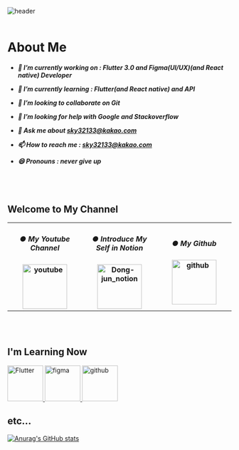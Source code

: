 
![header](https://capsule-render.vercel.app/api?type=Cylinder&color=auto&height=150&section=header&text=@fossil___95&fontSize=90&fontcolor=auto&animation=twinkling)
<br>
<br>
<h1 align="left">About Me</h1>
<h5>

- 🔭 I’m currently working on : Flutter 3.0 and Figma(UI/UX)(and React native) Developer

- 🌱 I’m currently learning : Flutter(and React native) and API 

- 👯 I’m looking to collaborate on Git

- 🤔 I’m looking for help with Google and Stackoverflow

- 💬 Ask me about sky32133@kakao.com

- 📫 How to reach me : sky32133@kakao.com

- 😄 Pronouns : never give up

</h5>
<br>
<br>


<h2 align="left">Welcome to My Channel</h2>
<!-- 
_blank : 새창에서 열기 
nooperner, noreferrer : 보안
href : 넘어갈 url 주소
src : 이미지 주소
alt : 이미지 전송 실패시 사용할 텍스트 내용
-->
    
<table>
 <tr align="center" height = "150">
  <th width = 340>
   
<h5>● My Youtube Channel</h5>

<a href = "https://www.youtube.com/channel/UCLsK9Zy_W62bs09pPCjFWYw" target = "_blank_" rel ="noopener noreferrer" >
 <img src="https://cdn.icon-icons.com/icons2/2699/PNG/512/youtube_logo_icon_167938.png" alt="youtube" width = auto height = "100" vertical-align: middle; /> </a>
   
</th>
<th width = 340>
<h5>● Introduce My Self in Notion</h5>

<a target="_blank" href="https://grape-tumbleweed-a41.notion.site/62bfad4432634fe3bb7edfadfc6055d0" rel="noopener noreferrer" >
 <img src="https://img1.daumcdn.net/thumb/R800x0/?scode=mtistory2&fname=https%3A%2F%2Fblog.kakaocdn.net%2Fdn%2Fb8KTEj%2Fbtrn83lyP6L%2FTIxBbjy6ym4i61EF0N4j3K%2Fimg.jpg" alt="Dong-jun_notion" width=auto height="100" /> </a>

</th>
<th width = 340>
 
<h5>● My Github</h5>

<a href = "https://github.com/LeeHwaSeok" target = "_blank_" rel ="noopener noreferrer" >
 <img src="https://upload.wikimedia.org/wikipedia/commons/9/91/Octicons-mark-github.svg" alt="github" width = auto height = "100" vertical-align: middle; /> </a>

  </th>
 </tr>
</table>
 
<br>
<br>

<h2 align="left">I'm Learning Now</h2>

<a href = "https://grape-tumbleweed-a41.notion.site/Flutter3-0-Flut-lab-Flutter-flow-842f9a988bf7406a82947a9ca10f2b69" target = "_blank_" rel ="noopener noreferrer" >
 <img src="https://www.svgrepo.com/show/353751/flutter.svg" alt="Flutter" width = auto height = "80" vertical-align: middle; /> </a>
<a href = "https://grape-tumbleweed-a41.notion.site/Figma-a4252962e2fd4544a681a056a8605766" target = "_blank_" rel ="noopener noreferrer" >
 <img src="https://upload.wikimedia.org/wikipedia/commons/3/33/Figma-logo.svg" alt="figma" width = auto height = "80" vertical-align: middle; /> </a>
<a href = "https://grape-tumbleweed-a41.notion.site/React-Native-783185a491e941f386aef932d98db503" target = "_blank_" rel ="noopener noreferrer" >
 <img src="https://upload.wikimedia.org/wikipedia/commons/thumb/a/a7/React-icon.svg/2300px-React-icon.svg.png" alt="github" width = auto height = "80" vertical-align: middle; /> </a> 







<h2> etc... </h2>


<!-- [![Top Langs](https://github-readme-stats.vercel.app/api/top-langs/?username=LeeHwaSeok)](https://github.com/LeeHwaSeok/github-readme-stats) -->
[![Anurag's GitHub stats](https://github-readme-stats.vercel.app/api?username=LeeHwaSeok)](https://github.com/LeeHwaSeok/github-readme-stats)



